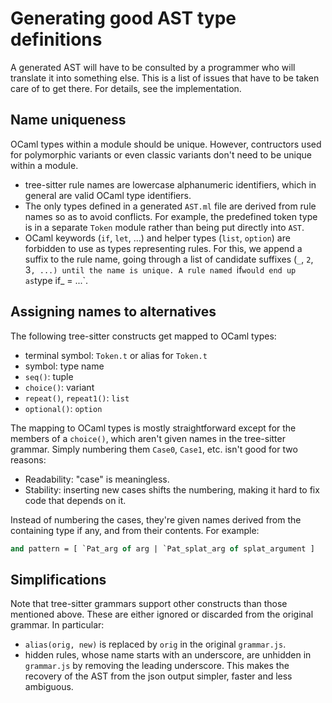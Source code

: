 Generating good AST type definitions
==

A generated AST will have to be consulted by a programmer who
will translate it into something else. This is a list of issues that have
to be taken care of to get there. For details, see the implementation.

Name uniqueness
--

OCaml types within a module should be unique. However, contructors
used for polymorphic variants or even classic variants don't need to
be unique within a module.

* tree-sitter rule names are lowercase alphanumeric identifiers, which
  in general are valid OCaml type identifiers.
* The only types defined in a generated `AST.ml` file are derived from
  rule names so as to avoid conflicts. For example, the predefined
  token type is in a separate `Token` module rather than being put
  directly into `AST`.
* OCaml keywords (`if`, `let`, ...) and helper types (`list`,
  `option`) are forbidden to use as types representing rules.
   For this, we append a suffix to the rule name, going through a list
   of candidate suffixes (`_`, `2`, 3`, ...) until the name is
   unique. A rule named `if` would end up as `type if_ = ...`.

Assigning names to alternatives
--

The following tree-sitter constructs get mapped to OCaml types:

* terminal symbol: `Token.t` or alias for `Token.t`
* symbol: type name
* `seq()`: tuple
* `choice()`: variant
* `repeat()`, `repeat1()`: `list`
* `optional()`: `option`

The mapping to OCaml types is mostly straightforward except for the
members of a `choice()`, which aren't given names in the tree-sitter
grammar. Simply numbering them `Case0`, `Case1`, etc. isn't good for
two reasons:

* Readability: "case" is meaningless.
* Stability: inserting new cases shifts the numbering, making it hard
  to fix code that depends on it.

Instead of numbering the cases, they're given names derived from the
containing type if any, and from their contents. For example:

```ocaml
and pattern = [ `Pat_arg of arg | `Pat_splat_arg of splat_argument ]
```

Simplifications
--

Note that tree-sitter grammars support other constructs than those
mentioned above. These are either ignored or discarded from the
original grammar. In particular:

* `alias(orig, new)` is replaced by `orig` in the original
  `grammar.js`.
* hidden rules, whose name starts with an underscore, are unhidden in
  `grammar.js` by removing the leading underscore. This makes the
  recovery of the AST from the json output simpler, faster and less
  ambiguous.
